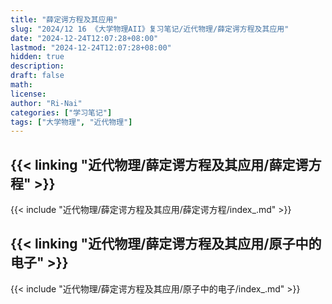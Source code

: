 ```yaml
---
title: "薛定谔方程及其应用"
slug: "2024/12 16 《大学物理AII》复习笔记/近代物理/薛定谔方程及其应用"
date: "2024-12-24T12:07:28+08:00"
lastmod: "2024-12-24T12:07:28+08:00"
hidden: true
description:
draft: false
math:
license:
author: "Ri-Nai"
categories: ["学习笔记"]
tags: ["大学物理", "近代物理"]
---
```

## {{< linking "近代物理/薛定谔方程及其应用/薛定谔方程" >}}
{{< include "近代物理/薛定谔方程及其应用/薛定谔方程/index_.md" >}}

## {{< linking "近代物理/薛定谔方程及其应用/原子中的电子" >}}
{{< include "近代物理/薛定谔方程及其应用/原子中的电子/index_.md" >}}
